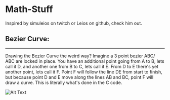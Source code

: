 # Math-Stuff

Inspired by simuleios on twitch or Leios on github, check him out.

## Bezier Curve:
-------------

Drawing the Bezier Curve the weird way?
Imagine a 3 point bezier ABC/ ABC are locked in place. 
You have an additional point going from A to B, lets call it D, and another one from B to C, lets call it E.
From D to E there's yet another point, lets call it F.
Point F will follow the line DE from start to finish, but because point D and E move along the lines AB and BC, point F will draw a curve.
This is literally what's done in the C code.

![Alt Text](https://media.giphy.com/media/9Pi3Ad2EyzF3JKVcSa/giphy.gif)
